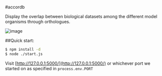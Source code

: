 #accordb

Display the overlap between biological datasets among the different model organisms through orthologues.

![image](https://raw.github.com/intermine/intermine-accordb/master/example.png)

##Quick start:

```bash
$ npm install -d
$ node ./start.js
```

Visit [http://127.0.0.1:5000/](http://127.0.0.1:5000/) or whichever port we started on as specified in `process.env.PORT`